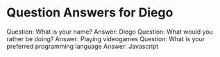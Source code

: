Question Answers for Diego
======
Question: What is your name?
Answer: Diego
Question: What would you rather be doing?
Answer: Playing videogames
Question: What is your preferred programming language
Answer: Javascript
